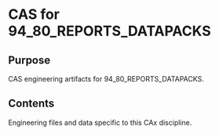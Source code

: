 # CAS for 94_80_REPORTS_DATAPACKS

## Purpose
CAS engineering artifacts for 94_80_REPORTS_DATAPACKS.

## Contents
Engineering files and data specific to this CAx discipline.
